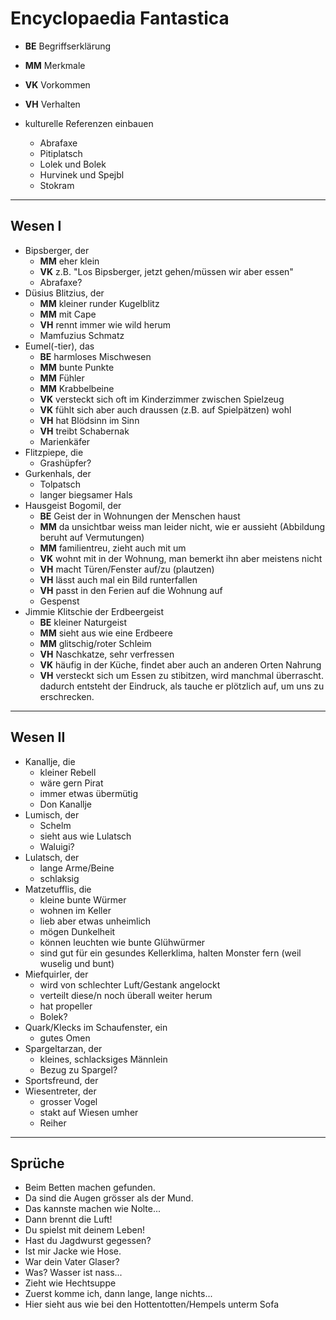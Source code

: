 # Encyclopaedia Fantastica

* __BE__ Begriffserklärung
* __MM__ Merkmale
* __VK__ Vorkommen
* __VH__ Verhalten

* kulturelle Referenzen einbauen
	* Abrafaxe
	* Pitiplatsch
	* Lolek und Bolek
	* Hurvinek und Spejbl
	* Stokram

---

## Wesen I
* Bipsberger, der
	* __MM__ eher klein
	* __VK__ z.B. "Los Bipsberger, jetzt gehen/müssen wir aber essen"
	* Abrafaxe?
* Düsius Blitzius, der
	* __MM__ kleiner runder Kugelblitz
	* __MM__ mit Cape
	* __VH__ rennt immer wie wild herum
	* Mamfuzius Schmatz
* Eumel(-tier), das
	* __BE__ harmloses Mischwesen
	* __MM__ bunte Punkte
	* __MM__ Fühler
	* __MM__ Krabbelbeine
	* __VK__ versteckt sich oft im Kinderzimmer zwischen Spielzeug
	* __VK__ fühlt sich aber auch draussen (z.B. auf Spielpätzen) wohl
	* __VH__ hat Blödsinn im Sinn
	* __VH__ treibt Schabernak
	* Marienkäfer
* Flitzpiepe, die
	* Grashüpfer?
* Gurkenhals, der
	* Tolpatsch
	* langer biegsamer Hals
* Hausgeist Bogomil, der
	* __BE__ Geist der in Wohnungen der Menschen haust
	* __MM__ da unsichtbar weiss man leider nicht, wie er aussieht (Abbildung beruht auf Vermutungen)
	* __MM__ familientreu, zieht auch mit um
	* __VK__ wohnt mit in der Wohnung, man bemerkt ihn aber meistens nicht
	* __VH__ macht Türen/Fenster auf/zu (plautzen)
	* __VH__ lässt auch mal ein Bild runterfallen
	* __VH__ passt in den Ferien auf die Wohnung auf
	* Gespenst
* Jimmie Klitschie der Erdbeergeist
	* __BE__ kleiner Naturgeist
	* __MM__ sieht aus wie eine Erdbeere
	* __MM__ glitschig/roter Schleim
	* __VH__ Naschkatze, sehr verfressen
	* __VK__ häufig in der Küche, findet aber auch an anderen Orten Nahrung
	* __VH__ versteckt sich um Essen zu stibitzen, wird manchmal überrascht. dadurch entsteht der Eindruck, als tauche er plötzlich auf, um uns zu erschrecken.

---

## Wesen II
* Kanallje, die
	* kleiner Rebell
	* wäre gern Pirat
	* immer etwas übermütig
	* Don Kanallje
* Lumisch, der
	* Schelm
	* sieht aus wie Lulatsch
	* Waluigi?
* Lulatsch, der
	* lange Arme/Beine
	* schlaksig
* Matzetufflis, die
	* kleine bunte Würmer
	* wohnen im Keller
	* lieb aber etwas unheimlich
	* mögen Dunkelheit
	* können leuchten wie bunte Glühwürmer
	* sind gut für ein gesundes Kellerklima, halten Monster fern (weil wuselig und bunt)
* Miefquirler, der
	* wird von schlechter Luft/Gestank angelockt
	* verteilt diese/n noch überall weiter herum
	* hat propeller
	* Bolek?
* Quark/Klecks im Schaufenster, ein
	* gutes Omen
* Spargeltarzan, der
	* kleines, schlacksiges Männlein
	* Bezug zu Spargel?
* Sportsfreund, der
* Wiesentreter, der
	* grosser Vogel
	* stakt auf Wiesen umher
	* Reiher

---

## Sprüche
* Beim Betten machen gefunden.
* Da sind die Augen grösser als der Mund.
* Das kannste machen wie Nolte...
* Dann brennt die Luft!
* Du spielst mit deinem Leben!
* Hast du Jagdwurst gegessen?
* Ist mir Jacke wie Hose.
* War dein Vater Glaser?
* Was? Wasser ist nass...
* Zieht wie Hechtsuppe
* Zuerst komme ich, dann lange, lange nichts...
* Hier sieht aus wie bei den Hottentotten/Hempels unterm Sofa
